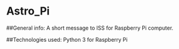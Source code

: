 # Astro_Pi

##General info:
A short message to ISS for Raspberry Pi computer.

##Technologies used:
Python 3 for Raspberry Pi
